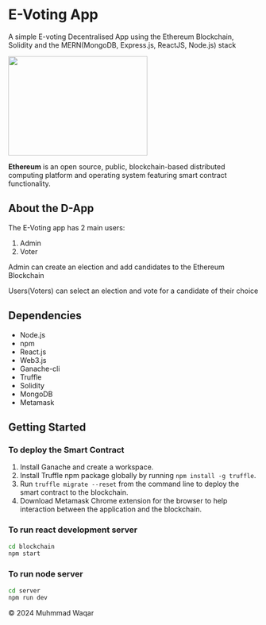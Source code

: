 # E-Voting App

A simple E-voting Decentralised App using the Ethereum Blockchain, Solidity and the MERN(MongoDB, Express.js, ReactJS, Node.js) stack

<img src="https://encrypted-tbn0.gstatic.com/images?q=tbn:ANd9GcSMaBZJ-VFnDKbUbDKJfIIFhgYhBvVH1_eDtA&usqp=CAU" height="200px" width="280px"/>

<b>Ethereum</b> is an open source, public, blockchain-based distributed computing platform and operating system featuring smart contract functionality.

## About the D-App

The E-Voting app has 2 main users:
1. Admin 
2. Voter

Admin can create an election and add candidates to the Ethereum Blockchain

Users(Voters) can select an election and vote for a candidate of their choice

## Dependencies
<ul>
  <li>Node.js</li>
  <li>npm</li>
  <li>React.js</li>
  <li>Web3.js</li>
  <li>Ganache-cli</li>
  <li>Truffle</li>
  <li>Solidity</li>
  <li>MongoDB</li>
  <li>Metamask</li>
</ul>


## Getting Started

### To deploy the Smart Contract

1. Install Ganache and create a workspace.
2. Install Truffle npm package globally by running ```npm install -g truffle```.
3. Run ```truffle migrate --reset``` from the command line to deploy the smart contract to the blockchain.
4. Download Metamask Chrome extension for the browser to help interaction between the application and the blockchain.


### To run react development server

```bash
cd blockchain
npm start
```

### To run node server
```bash
cd server
npm run dev
```

&copy; 2024 Muhmmad Waqar
